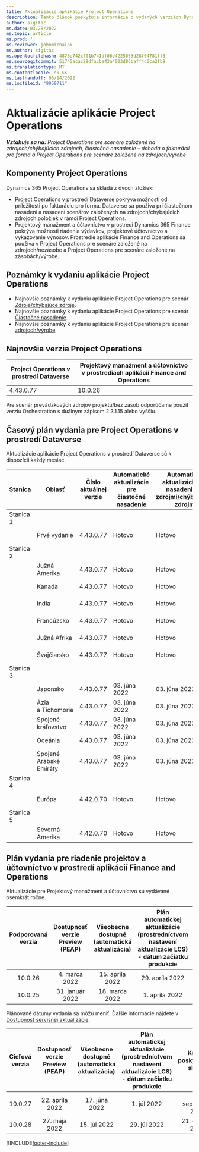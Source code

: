 ```yaml
---
title: Aktualizácie aplikácie Project Operations
description: Tento článok poskytuje informácie o vydaných verziách Dynamics 365 Project Operations.
author: sigitac
ms.date: 03/28/2022
ms.topic: article
ms.prod: ''
ms.reviewer: johnmichalak
ms.author: sigitac
ms.openlocfilehash: 4875e742c701b741df06e4225053d28f04781ff3
ms.sourcegitcommit: 51745acac29dfacba43a4003d86baff4d6ca2fb8
ms.translationtype: MT
ms.contentlocale: sk-SK
ms.lasthandoff: 06/14/2022
ms.locfileid: "8959711"
---
```

# <a name="project-operations-updates"></a>Aktualizácie aplikácie Project Operations

_**Vzťahuje sa na:** Project Operations pre scenáre založené na zdrojoch/chýbajúcich zdrojoch, čiastočné nasadenie – dohoda o fakturácii pro forma a Project Operations pre scenáre založené na zdrojoch/výrobe_



## <a name="project-operations-components"></a>Komponenty Project Operations

Dynamics 365 Project Operations sa skladá z dvoch zložiek:

- Project Operations v prostredí Dataverse pokrýva možnosti od príležitosti po fakturáciu pro forma. Dataverse sa používa pri čiastočnom nasadení a nasadení scenárov založených na zdrojoch/chýbajúcich zdrojoch položiek v rámci Project Operations.
- Projektový manažment a účtovníctvo v prostredí Dynamics 365 Finance pokrýva možnosti riadenia výdavkov, projektové účtovníctvo a vykazovanie výnosov. Prostredie aplikácie Finance and Operations sa používa v Project Operations pre scenáre založené na zdrojoch/nezásobe a Project Operations pre scenáre založené na zásobách/výrobe.

## <a name="project-operations-release-notes"></a>Poznámky k vydaniu aplikácie Project Operations
- Najnovšie poznámky k vydaniu aplikácie Project Operations pre scenár [Zdroje/chýbajúce zdroje](whats-new-may-2022-resource-based.md).
- Najnovšie poznámky k vydaniu aplikácie Project Operations pre scenár [Čiastočné nasadenie](../pro/whats-new/whats-new-may-2022-lite.md).
- Najnovšie poznámky k vydaniu aplikácie Project Operations pre scenár [zdrojoch/výrobe](../prod-pma/whats-new/whats-new-oct-2021-stocked.md).

## <a name="project-operations-latest-version"></a>Najnovšia verzia Project Operations

| Project Operations v prostredí Dataverse | Projektový manažment a účtovníctvo v prostrediach aplikácií Finance and Operations | 
| --- | --- |
| 4.43.0.77 | 10.0.26 |

Pre scenár prevádzkových zdrojov projektu/bez zásob odporúčame použiť verziu Orchestration s duálnym zápisom 2.3.1.15 alebo vyššiu.

## <a name="release-schedule-for-project-operations-on-dataverse-environment"></a>Časový plán vydania pre Project Operations v prostredí Dataverse

Aktualizácie aplikácie Project Operations v prostredí Dataverse sú k dispozícii každý mesiac. 

| Stanica | Oblasť | Číslo aktuálnej verzie | Automatické aktualizácie pre čiastočné nasadenie | Automatické aktualizácie pre nasadenie so zdrojmi/chýbajúcimi zdrojmi | Číslo ďalšej verzie | Ďalšia verzia je všeobecne dostupná |
|-----------|-----------------------|-----------------|--------------------|---------------------|---------------------|---------------------|
| Stanica 1 |   &nbsp;              |    &nbsp;       | &nbsp;             |      &nbsp;         |      &nbsp;         |      &nbsp;         |
|   &nbsp;  | Prvé vydanie         |  4.43.0.77      | Hotovo           | Hotovo            | Spracuje sa                 | 01. júl 2022       |
| Stanica 2 |   &nbsp;              |    &nbsp;       | &nbsp;             |      &nbsp;         |      &nbsp;         |      &nbsp;         |
|   &nbsp;  | Južná Amerika         |  4.43.0.77      | Hotovo           | Hotovo            | Spracuje sa                 | 01. júl 2022       |
|   &nbsp;  | Kanada                |  4.43.0.77      | Hotovo           | Hotovo            | Spracuje sa                 | 01. júl 2022       |
|   &nbsp;  | India                 |  4.43.0.77      | Hotovo           | Hotovo            | Spracuje sa                 | 01. júl 2022       |
|   &nbsp;  | Francúzsko                |  4.43.0.77      | Hotovo           | Hotovo            | Spracuje sa                 | 01. júl 2022       |
|   &nbsp;  | Južná Afrika          |  4.43.0.77      | Hotovo           | Hotovo            | Spracuje sa                 | 01. júl 2022       |
|   &nbsp;  | Švajčiarsko           |  4.43.0.77      | Hotovo           | Hotovo            | Spracuje sa                 | 01. júl 2022       |
| Stanica 3 |      &nbsp;           |     &nbsp;      |     &nbsp;         |      &nbsp;         |      &nbsp;         |      &nbsp;         |
|   &nbsp;  | Japonsko                 |  4.43.0.77      | 03. júna 2022      | 03. júna 2022       | Spracuje sa                 | 08. júl 2022       |
|   &nbsp;  | Ázia a Tichomorie          |  4.43.0.77      | 03. júna 2022      | 03. júna 2022       | Spracuje sa                 | 08. júl 2022       |
|   &nbsp;  | Spojené kráľovstvo         |  4.43.0.77      | 03. júna 2022      | 03. júna 2022       | Spracuje sa                 | 08. júl 2022       |
|   &nbsp;  | Oceánia               |  4.43.0.77      | 03. júna 2022      | 03. júna 2022       | Spracuje sa                 | 08. júl 2022       |
|   &nbsp;  | Spojené Arabské Emiráty  |  4.43.0.77      | 03. júna 2022      | 03. júna 2022       | Spracuje sa                 | 08. júl 2022       |
| Stanica 4 |     &nbsp;            |     &nbsp;      |     &nbsp;         |      &nbsp;         |      &nbsp;         |      &nbsp;         |
|   &nbsp;  | Európa                |  4.42.0.70      | Hotovo           | Hotovo            | 4.43.0.77           | 10. júna 2022       |
| Stanica 5 |     &nbsp;            |     &nbsp;      |     &nbsp;         |      &nbsp;         |      &nbsp;         |      &nbsp;         |
|   &nbsp;  | Severná Amerika         |  4.42.0.70      | Hotovo           | Hotovo            | 4.43.0.77           | 17. júna 2022       |

## <a name="release-schedule-for-project-management-and-accounting-in-the-finance-and-operations-apps-environment"></a>Plán vydania pre riadenie projektov a účtovníctvo v prostredí aplikácií Finance and Operations

Aktualizácie pre Projektový manažment a účtovníctvo sú vydávané osemkrát ročne.

|Podporovaná verzia| Dostupnosť verzie Preview (PEAP) | Všeobecne dostupné (automatická aktualizácia) | Plán automatickej aktualizácie (prostredníctvom nastavení aktualizácie LCS) - dátum začiatku produkcie |   Koniec poskytovania služby   |
|:---------------:|:---------------------------:|:---------------------------------:|:--------------------------------------------------------------------:|:------------------:|
|     10.0.26     |      4. marca 2022          |        15. apríla 2022             |                          29. apríla 2022                              | 15. júl 2022      |
|     10.0.25     |      31. január 2022       |        18. marca 2022             |                          1. apríla 2022                               | 10. júna 2022      |


Plánované dátumy vydania sa môžu meniť. Ďalšie informácie nájdete v [Dostupnosť servisnej aktualizácie](/dynamics365/fin-ops-core/fin-ops/get-started/public-preview-releases?toc=%2fdynamics365%2ffinance%2ftoc.json).

|Cieľová verzia | Dostupnosť verzie Preview (PEAP) | Všeobecne dostupné (automatická aktualizácia) | Plán automatickej aktualizácie (prostredníctvom nastavení aktualizácie LCS) - dátum začiatku produkcie |   Koniec poskytovania služby   |
|:---------------:|:---------------------------:|:---------------------------------:|:--------------------------------------------------------------------:|:------------------:|
|     10.0.27     |      22. apríla 2022         |        17. júna 2022              |                          1. júl 2022                                | 16. september 2022 |
|     10.0.28     |      27. mája 2022           |        15. júl 2022              |                          29. júl 2022                               | 21. októbra 2022   |

[!INCLUDE[footer-include](../includes/footer-banner.md)]
